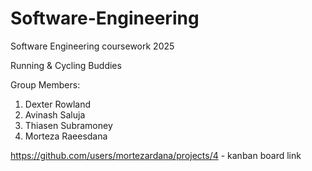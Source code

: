 # Software-Engineering
Software Engineering coursework 2025

Running & Cycling Buddies

Group Members:
1. Dexter Rowland
1. Avinash Saluja
1. Thiasen Subramoney
1. Morteza Raeesdana

https://github.com/users/mortezardana/projects/4 - kanban board link
